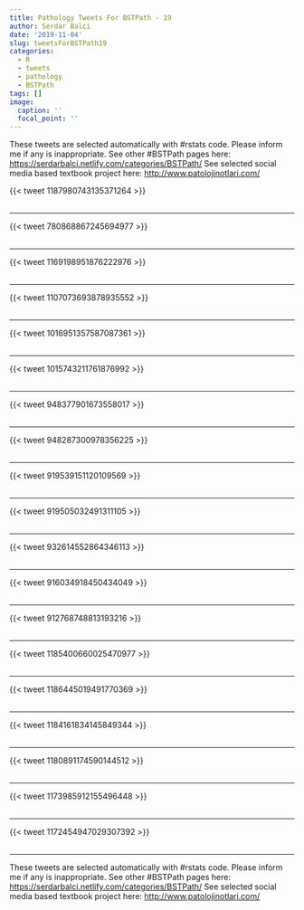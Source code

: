```yaml
---
title: Pathology Tweets For BSTPath - 19
author: Serdar Balci
date: '2019-11-04'
slug: tweetsForBSTPath19
categories:
  - R
  - tweets
  - pathology
  - BSTPath
tags: []
image:
  caption: ''
  focal_point: ''
---
```



These tweets are selected automatically with #rstats code. Please inform me if any is inappropriate.
See other #BSTPath pages here: https://serdarbalci.netlify.com/categories/BSTPath/ 
See selected social media based textbook project here: http://www.patolojinotlari.com/

{{< tweet 1187980743135371264 >}}
<br>
<br>
<hr>
{{< tweet 780868867245694977 >}}
<br>
<br>
<hr>
{{< tweet 1169198951876222976 >}}
<br>
<br>
<hr>
{{< tweet 1107073693878935552 >}}
<br>
<br>
<hr>
{{< tweet 1016951357587087361 >}}
<br>
<br>
<hr>
{{< tweet 1015743211761876992 >}}
<br>
<br>
<hr>
{{< tweet 948377901673558017 >}}
<br>
<br>
<hr>
{{< tweet 948287300978356225 >}}
<br>
<br>
<hr>
{{< tweet 919539151120109569 >}}
<br>
<br>
<hr>
{{< tweet 919505032491311105 >}}
<br>
<br>
<hr>
{{< tweet 932614552864346113 >}}
<br>
<br>
<hr>
{{< tweet 916034918450434049 >}}
<br>
<br>
<hr>
{{< tweet 912768748813193216 >}}
<br>
<br>
<hr>
{{< tweet 1185400660025470977 >}}
<br>
<br>
<hr>
{{< tweet 1186445019491770369 >}}
<br>
<br>
<hr>
{{< tweet 1184161834145849344 >}}
<br>
<br>
<hr>
{{< tweet 1180891174590144512 >}}
<br>
<br>
<hr>
{{< tweet 1173985912155496448 >}}
<br>
<br>
<hr>
{{< tweet 1172454947029307392 >}}
<br>
<br>
<hr>


These tweets are selected automatically with #rstats code. Please inform me if any is inappropriate.
See other #BSTPath pages here: https://serdarbalci.netlify.com/categories/BSTPath/ 
See selected social media based textbook project here: http://www.patolojinotlari.com/
